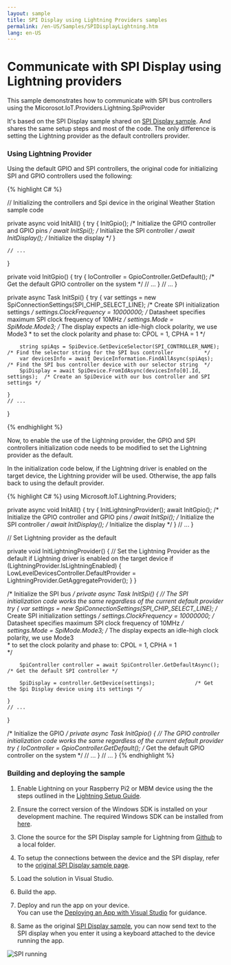```yaml
---
layout: sample
title: SPI Display using Lightning Providers samples
permalink: /en-US/Samples/SPIDisplayLightning.htm
lang: en-US
---
```


# Communicate with SPI Display using Lightning providers



This sample demonstrates how to communicate with SPI bus controllers using the Micorosot.IoT.Providers.Lightning.SpiProvider

It's based on the SPI Display sample shared on [SPI Display sample]({{site.baseurl}}/{{page.lang}}/Samples/SPIDisplay). And shares the same setup steps and most of the code. The only difference is setting the Lightning provider as the default controllers provider.

### Using Lightning Provider

Using the default GPIO and SPI controllers, the original code for initializing SPI and GPIO controllers used the following:

{% highlight C# %}

// Initializing the controllers and Spi device in the original Weather Station sample code

private async void InitAll()
{
    try
    {
        InitGpio();             /* Initialize the GPIO controller and GPIO pins */
        await InitSpi();        /* Initialize the SPI controller                */
        await InitDisplay();    /* Initialize the display                       */
    }

    // ...
}

private void InitGpio()
{
    try
    {
        IoController = GpioController.GetDefault(); /* Get the default GPIO controller on the system */
        // ...
    }
    // ...
}

private async Task InitSpi()
{
    try
    {
        var settings = new SpiConnectionSettings(SPI_CHIP_SELECT_LINE); /* Create SPI initialization settings                               */
        settings.ClockFrequency = 10000000;                             /* Datasheet specifies maximum SPI clock frequency of 10MHz         */
        settings.Mode = SpiMode.Mode3;                                  /* The display expects an idle-high clock polarity, we use Mode3
                                                                         * to set the clock polarity and phase to: CPOL = 1, CPHA = 1
                                                                         */

        string spiAqs = SpiDevice.GetDeviceSelector(SPI_CONTROLLER_NAME);       /* Find the selector string for the SPI bus controller          */
        var devicesInfo = await DeviceInformation.FindAllAsync(spiAqs);         /* Find the SPI bus controller device with our selector string  */
        SpiDisplay = await SpiDevice.FromIdAsync(devicesInfo[0].Id, settings);  /* Create an SpiDevice with our bus controller and SPI settings */

    }
    // ...
}

{% endhighlight %}

Now, to enable the use of the Lightning provider, the GPIO and SPI controllers initialization code needs to be modified to set the Lightning provider as the default.

In the initialization code below, if the Lightning driver is enabled on the target device, the Lightning provider will be used. Otherwise, the app falls back to using the default provider.

{% highlight C# %}
using Microsoft.IoT.Lightning.Providers;

private async void InitAll()
{
    try
    {
        InitLightningProvider();
        await InitGpio();       /* Initialize the GPIO controller and GPIO pins */
        await InitSpi();        /* Initialize the SPI controller                */
        await InitDisplay();    /* Initialize the display                       */
    }
    // ...
}

// Set Lightning provider as the default

private void InitLightningProvider()
{
    // Set the Lightning Provider as the default if Lightning driver is enabled on the target device
    if (LightningProvider.IsLightningEnabled)
    {
        LowLevelDevicesController.DefaultProvider = LightningProvider.GetAggregateProvider();
    }
}

/* Initialize the SPI bus */
private async Task InitSpi()
{
    // The SPI initialization code works the same regardless of the current default provider
    try
    {
        var settings = new SpiConnectionSettings(SPI_CHIP_SELECT_LINE); /* Create SPI initialization settings                               */
        settings.ClockFrequency = 10000000;                             /* Datasheet specifies maximum SPI clock frequency of 10MHz         */
        settings.Mode = SpiMode.Mode3;                                  /* The display expects an idle-high clock polarity, we use Mode3    
                                                                            * to set the clock polarity and phase to: CPOL = 1, CPHA = 1         
                                                                            */

        SpiController controller = await SpiController.GetDefaultAsync();     /* Get the default SPI controller */

        SpiDisplay = controller.GetDevice(settings);             /* Get the Spi Display device using its settings */

    }
    // ...
}


/* Initialize the GPIO */
private async Task InitGpio()
{
    // The GPIO controller initialization code works the same regardless of the current default provider
    try
    {
        IoController = GpioController.GetDefault(); /* Get the default GPIO controller on the system */
        // ...
    }
    // ...
}
{% endhighlight %}

### Building and deploying the sample

1. Enable Lightning on your Raspberry Pi2 or MBM device using the the steps outlined in the [Lightning Setup Guide]({{site.baseurl}}/{{page.lang}}/Docs/LightningSetup).

1. Ensure the correct version of the Windows SDK is installed on your development machine. The required Windows SDK can be installed from [here](https://dev.windows.com/en-us/downloads/windows-10-developer-preview).

1. Clone the source for the SPI Display sample for Lightning from [Github](https://github.com/ms-iot/BusProviders/tree/develop/Microsoft.IoT.Lightning.Providers) to a local folder.

1. To setup the connections between the device and the SPI display, refer to the [original SPI Display sample page]({{site.baseurl}}/{{page.lang}}/Samples/SPIDisplay).

1. Load the solution in Visual Studio.

1. Build the app.

1. Deploy and run the app on your device.<br/>
   You can use the [Deploying an App with Visual Studio]({{site.baseurl}}/{{page.lang}}/Docs/AppDeployment) for guidance.

1. Same as the original [SPI Display sample]({{site.baseurl}}/{{page.lang}}/Samples/SPIDisplay), you can now send text to the SPI display when you enter it using a keyboard attached to the device running the app.

![SPI running]({{site.baseurl}}/Resources/images/SPIDisplay/spidisplay_screenshot.png)

